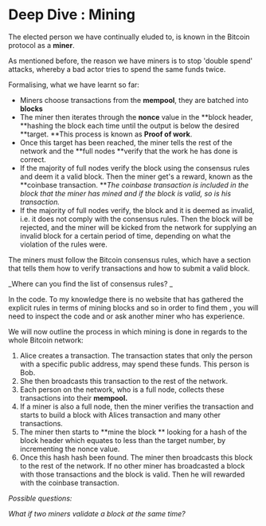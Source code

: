 # Deep Dive : Mining

The elected person we have continually eluded to, is known in the Bitcoin protocol as a **miner**.

As mentioned before, the reason we have miners is to stop 'double spend' attacks, whereby a bad actor tries to spend the same funds twice.

Formalising, what we have learnt so far:

* Miners choose transactions from the **mempool**, they are batched into **blocks**
* The miner then iterates through the **nonce** value in the **block header, **hashing the block each time until the output is below the desired **target. **This process is known as **Proof of work**.
* Once this target has been reached, the miner tells the rest of the network and the **full nodes **verify that the work he has done is correct.
* If the majority of full nodes verify the block using the consensus rules and deem it a valid block. Then the miner get's a reward, known as the **coinbase transaction. **_The coinbase transaction is included in the block that the miner has mined and if the block is valid, so is his transaction._
* If the majority of full nodes verify, the block and it is deemed as invalid, i.e. it does not comply with the consensus rules. Then the block will be rejected, and the miner will be kicked from the network for supplying an invalid block for a certain period of time, depending on what the violation of the rules were.

The miners must follow the Bitcoin consensus rules, which have a section that tells them how to verify transactions and how to submit a valid block.

_Where can you find the list of consensus rules? _

In the code. To my knowledge there is no website that has gathered the explicit rules in terms of mining blocks and so in order to find them , you will need to inspect the code and or ask another miner who has experience.

We will now outline the process in which mining is done in regards to the whole Bitcoin network:

1. Alice creates a transaction. The transaction states that only the person with a specific public address, may spend these funds. This person is Bob.
2. She then broadcasts this transaction to the rest of the network.
3. Each person on the network, who is a full node, collects these transactions into their **mempool.**
4. If a miner is also a full node, then the miner verifies the transaction and starts to build a block with Alices transaction and many other transactions.
5. The miner then starts to **mine the block ** looking for a hash of the block header which equates to less than the target number, by incrementing the nonce value. 
6. Once this hash hash been found. The miner then broadcasts this block to the rest of the network. If no other miner has broadcasted a block with those transactions and the block is valid. Then he will rewarded with the coinbase transaction.

_Possible questions:_

_What if two miners validate a block at the same time?_

